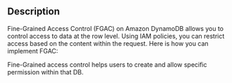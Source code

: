 ## Description

Fine-Grained Access Control (FGAC) on Amazon DynamoDB allows you to control access to data at the row level. Using IAM policies, you can restrict access based on the content within the request. Here is how you can implement FGAC:

Fine-Grained access control helps users to create and allow specific permission within that DB.
